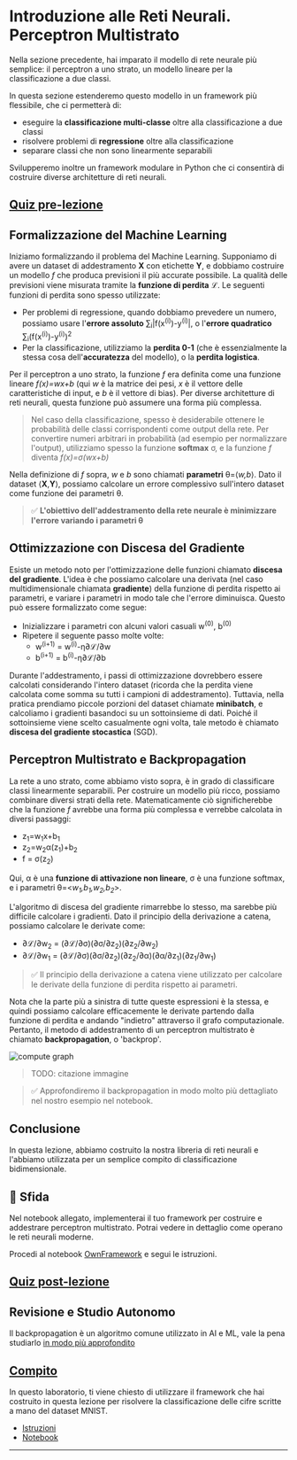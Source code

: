 <!--
CO_OP_TRANSLATOR_METADATA:
{
  "original_hash": "789d6c3fb6fc7948a470b33078a5983a",
  "translation_date": "2025-09-23T08:33:10+00:00",
  "source_file": "lessons/3-NeuralNetworks/04-OwnFramework/README.md",
  "language_code": "it"
}
-->
# Introduzione alle Reti Neurali. Perceptron Multistrato

Nella sezione precedente, hai imparato il modello di rete neurale più semplice: il perceptron a uno strato, un modello lineare per la classificazione a due classi.

In questa sezione estenderemo questo modello in un framework più flessibile, che ci permetterà di:

* eseguire la **classificazione multi-classe** oltre alla classificazione a due classi
* risolvere problemi di **regressione** oltre alla classificazione
* separare classi che non sono linearmente separabili

Svilupperemo inoltre un framework modulare in Python che ci consentirà di costruire diverse architetture di reti neurali.

## [Quiz pre-lezione](https://ff-quizzes.netlify.app/en/ai/quiz/7)

## Formalizzazione del Machine Learning

Iniziamo formalizzando il problema del Machine Learning. Supponiamo di avere un dataset di addestramento **X** con etichette **Y**, e dobbiamo costruire un modello *f* che produca previsioni il più accurate possibile. La qualità delle previsioni viene misurata tramite la **funzione di perdita** &lagran;. Le seguenti funzioni di perdita sono spesso utilizzate:

* Per problemi di regressione, quando dobbiamo prevedere un numero, possiamo usare l'**errore assoluto** &sum;<sub>i</sub>|f(x<sup>(i)</sup>)-y<sup>(i)</sup>|, o l'**errore quadratico** &sum;<sub>i</sub>(f(x<sup>(i)</sup>)-y<sup>(i)</sup>)<sup>2</sup>
* Per la classificazione, utilizziamo la **perdita 0-1** (che è essenzialmente la stessa cosa dell'**accuratezza** del modello), o la **perdita logistica**.

Per il perceptron a uno strato, la funzione *f* era definita come una funzione lineare *f(x)=wx+b* (qui *w* è la matrice dei pesi, *x* è il vettore delle caratteristiche di input, e *b* è il vettore di bias). Per diverse architetture di reti neurali, questa funzione può assumere una forma più complessa.

> Nel caso della classificazione, spesso è desiderabile ottenere le probabilità delle classi corrispondenti come output della rete. Per convertire numeri arbitrari in probabilità (ad esempio per normalizzare l'output), utilizziamo spesso la funzione **softmax** &sigma;, e la funzione *f* diventa *f(x)=&sigma;(wx+b)*

Nella definizione di *f* sopra, *w* e *b* sono chiamati **parametri** &theta;=⟨*w,b*⟩. Dato il dataset ⟨**X**,**Y**⟩, possiamo calcolare un errore complessivo sull'intero dataset come funzione dei parametri &theta;.

> ✅ **L'obiettivo dell'addestramento della rete neurale è minimizzare l'errore variando i parametri &theta;**

## Ottimizzazione con Discesa del Gradiente

Esiste un metodo noto per l'ottimizzazione delle funzioni chiamato **discesa del gradiente**. L'idea è che possiamo calcolare una derivata (nel caso multidimensionale chiamata **gradiente**) della funzione di perdita rispetto ai parametri, e variare i parametri in modo tale che l'errore diminuisca. Questo può essere formalizzato come segue:

* Inizializzare i parametri con alcuni valori casuali w<sup>(0)</sup>, b<sup>(0)</sup>
* Ripetere il seguente passo molte volte:
    - w<sup>(i+1)</sup> = w<sup>(i)</sup>-&eta;&part;&lagran;/&part;w
    - b<sup>(i+1)</sup> = b<sup>(i)</sup>-&eta;&part;&lagran;/&part;b

Durante l'addestramento, i passi di ottimizzazione dovrebbero essere calcolati considerando l'intero dataset (ricorda che la perdita viene calcolata come somma su tutti i campioni di addestramento). Tuttavia, nella pratica prendiamo piccole porzioni del dataset chiamate **minibatch**, e calcoliamo i gradienti basandoci su un sottoinsieme di dati. Poiché il sottoinsieme viene scelto casualmente ogni volta, tale metodo è chiamato **discesa del gradiente stocastica** (SGD).

## Perceptron Multistrato e Backpropagation

La rete a uno strato, come abbiamo visto sopra, è in grado di classificare classi linearmente separabili. Per costruire un modello più ricco, possiamo combinare diversi strati della rete. Matematicamente ciò significherebbe che la funzione *f* avrebbe una forma più complessa e verrebbe calcolata in diversi passaggi:
* z<sub>1</sub>=w<sub>1</sub>x+b<sub>1</sub>
* z<sub>2</sub>=w<sub>2</sub>&alpha;(z<sub>1</sub>)+b<sub>2</sub>
* f = &sigma;(z<sub>2</sub>)

Qui, &alpha; è una **funzione di attivazione non lineare**, &sigma; è una funzione softmax, e i parametri &theta;=<*w<sub>1</sub>,b<sub>1</sub>,w<sub>2</sub>,b<sub>2</sub>*>.

L'algoritmo di discesa del gradiente rimarrebbe lo stesso, ma sarebbe più difficile calcolare i gradienti. Dato il principio della derivazione a catena, possiamo calcolare le derivate come:

* &part;&lagran;/&part;w<sub>2</sub> = (&part;&lagran;/&part;&sigma;)(&part;&sigma;/&part;z<sub>2</sub>)(&part;z<sub>2</sub>/&part;w<sub>2</sub>)
* &part;&lagran;/&part;w<sub>1</sub> = (&part;&lagran;/&part;&sigma;)(&part;&sigma;/&part;z<sub>2</sub>)(&part;z<sub>2</sub>/&part;&alpha;)(&part;&alpha;/&part;z<sub>1</sub>)(&part;z<sub>1</sub>/&part;w<sub>1</sub>)

> ✅ Il principio della derivazione a catena viene utilizzato per calcolare le derivate della funzione di perdita rispetto ai parametri.

Nota che la parte più a sinistra di tutte queste espressioni è la stessa, e quindi possiamo calcolare efficacemente le derivate partendo dalla funzione di perdita e andando "indietro" attraverso il grafo computazionale. Pertanto, il metodo di addestramento di un perceptron multistrato è chiamato **backpropagation**, o 'backprop'.

<img alt="compute graph" src="images/ComputeGraphGrad.png"/>

> TODO: citazione immagine

> ✅ Approfondiremo il backpropagation in modo molto più dettagliato nel nostro esempio nel notebook.  

## Conclusione

In questa lezione, abbiamo costruito la nostra libreria di reti neurali e l'abbiamo utilizzata per un semplice compito di classificazione bidimensionale.

## 🚀 Sfida

Nel notebook allegato, implementerai il tuo framework per costruire e addestrare perceptron multistrato. Potrai vedere in dettaglio come operano le reti neurali moderne.

Procedi al notebook [OwnFramework](OwnFramework.ipynb) e segui le istruzioni.

## [Quiz post-lezione](https://ff-quizzes.netlify.app/en/ai/quiz/8)

## Revisione e Studio Autonomo

Il backpropagation è un algoritmo comune utilizzato in AI e ML, vale la pena studiarlo [in modo più approfondito](https://wikipedia.org/wiki/Backpropagation)

## [Compito](lab/README.md)

In questo laboratorio, ti viene chiesto di utilizzare il framework che hai costruito in questa lezione per risolvere la classificazione delle cifre scritte a mano del dataset MNIST.

* [Istruzioni](lab/README.md)
* [Notebook](lab/MyFW_MNIST.ipynb)

---

